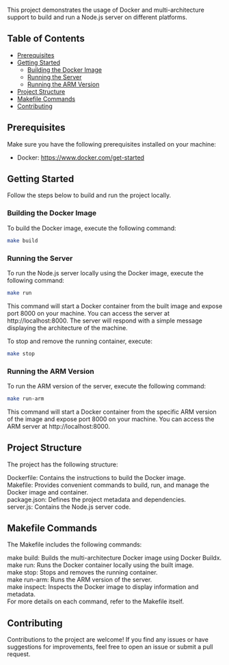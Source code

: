 This project demonstrates the usage of Docker and multi-architecture support to build and run a Node.js server on different platforms.

## Table of Contents

- [Prerequisites](#prerequisites)
- [Getting Started](#getting-started)
  - [Building the Docker Image](#building-the-docker-image)
  - [Running the Server](#running-the-server)
  - [Running the ARM Version](#running-the-arm-version)
- [Project Structure](#project-structure)
- [Makefile Commands](#makefile-commands)
- [Contributing](#contributing)

## Prerequisites

Make sure you have the following prerequisites installed on your machine:

- Docker: https://www.docker.com/get-started

## Getting Started

Follow the steps below to build and run the project locally.

### Building the Docker Image

To build the Docker image, execute the following command:

```bash
make build
```

### Running the Server
To run the Node.js server locally using the Docker image, execute the following command:

```bash
make run
```

This command will start a Docker container from the built image and expose port 8000 on your machine. You can access the server at http://localhost:8000. The server will respond with a simple message displaying the architecture of the machine.

To stop and remove the running container, execute:

```bash
make stop
```

### Running the ARM Version
To run the ARM version of the server, execute the following command:

```bash
make run-arm
```

This command will start a Docker container from the specific ARM version of the image and expose port 8000 on your machine. You can access the ARM server at http://localhost:8000.

## Project Structure
The project has the following structure:

Dockerfile: Contains the instructions to build the Docker image.<br>
Makefile: Provides convenient commands to build, run, and manage the Docker image and container.<br>
package.json: Defines the project metadata and dependencies.<br>
server.js: Contains the Node.js server code.<br>

## Makefile Commands
The Makefile includes the following commands:

make build: Builds the multi-architecture Docker image using Docker Buildx.<br>
make run: Runs the Docker container locally using the built image.<br>
make stop: Stops and removes the running container.<br>
make run-arm: Runs the ARM version of the server.<br>
make inspect: Inspects the Docker image to display information and metadata.<br>
For more details on each command, refer to the Makefile itself.<br>

## Contributing
Contributions to the project are welcome! If you find any issues or have suggestions for improvements, feel free to open an issue or submit a pull request.
